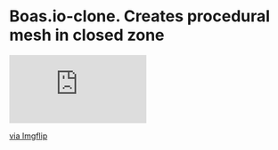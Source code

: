 # Boas.io-clone. Creates procedural mesh in closed zone

<div style="width:246px;max-width:100%;"><div style="height:0;padding-bottom:50%;position:relative;"><iframe width="246" height="123" style="position:absolute;top:0;left:0;width:100%;height:100%;" frameBorder="0" src="https://imgflip.com/embed/60ox1a"></iframe></div><p><a href="https://imgflip.com/gif/60ox1a">via Imgflip</a></p></div>
